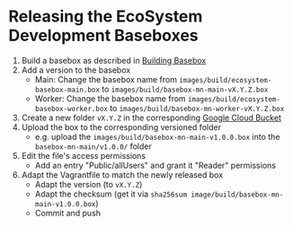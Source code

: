 # Releasing the EcoSystem Development Baseboxes

1. Build a basebox as described in [Building Basebox](building_basebox_en.md)
2. Add a version to the basebox
    - Main: Change the basebox name from `images/build/ecosystem-basebox-main.box` to `images/build/basebox-mn-main-vX.Y.Z.box`
    - Worker: Change the basebox name from `images/build/ecosystem-basebox-worker.box` to `images/build/basebox-mn-worker-vX.Y.Z.box`
3. Create a new folder `vX.Y.Z` in the corresponding [Google Cloud Bucket](https://console.cloud.google.com/storage/browser/cloudogu-ecosystem?project=cloudogu-backend)
4. Upload the box to the corresponding versioned folder
    - e.g. upload the `images/build/basebox-mn-main-v1.0.0.box` into the `basebox-mn-main/v1.0.0/` folder
5. Edit the file's access permissions
    - Add an entry "Public/allUsers" and grant it "Reader" permissions
6. Adapt the Vagrantfile to match the newly released box
    - Adapt the version (to `vX.Y.Z`)
    - Adapt the checksum (get it via `sha256sum image/build/basebox-mn-main-v1.0.0.box`)
    - Commit and push